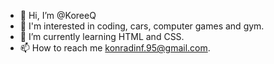 - 👋 Hi, I’m @KoreeQ
- 👀 I'm interested in coding, cars, computer games and gym.
- 🌱 I’m currently learning HTML and CSS.
- 📫 How to reach me konradinf.95@gmail.com.

<!---
KoreeQ/KoreeQ is a ✨ special ✨ repository because its `README.md` (this file) appears on your GitHub profile.
You can click the Preview link to take a look at your changes.
--->
